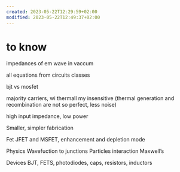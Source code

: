 ```yaml
---
created: 2023-05-22T12:29:59+02:00
modified: 2023-05-22T12:49:37+02:00
---
```


# to know

impedances of em wave in vaccum




all equations from circuits classes

  bjt vs mosfet

 majority carriers, wi thermall my insensitive (thermal generation and recombination are not so perfect, less noise)

high input impedance, low power

Smaller, simpler fabrication



Fet
JFET and MSFET, enhancement and depletion mode


Physics
Wavefuction to junctions
Particles interaction
Maxwell’s


Devices
BJT, FETS, photodiodes, caps, resistors, inductors
